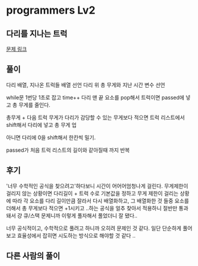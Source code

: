 # programmers Lv2

## 다리를 지나는 트럭

[문제 링크](https://programmers.co.kr/learn/courses/30/lessons/42583#)

## 풀이

다리 배열, 지나온 트럭들 배열 선언
다리 위 총 무게와 지난 시간 변수 선언

while문 1번당 1초로 잡고 time++
다리 맨 끝 요소를 pop해서 트럭이면 passed에 넣고 총 무게를 줄인다.

총무게 + 다음 트럭 무게가 다리가 감당할 수 있는 무게보다 적으면
트럭 리스트에서 shift해서 다리에 넣고 총 무게 업

아니면 다리에 0을 shift해서 한칸씩 밀기. 

passed가 처음 트럭 리스트의 길이와 같아질때 까지 반복 

## 후기

'너무 수학적인 공식을 찾으려고'하다보니 시간이 어어어엄청나게 걸린다.
무게제한이 걸리지 않는 상황이면 다리길이 + 트럭 수로 기본값을 정하고 
무게 제한이 걸리는 상황에 따라 각 요소를 다리 길이만큼 잘라서 다시 배열화하고, 
그 배열화한 것 들중 요소를 더해서 총 무게보다 적으면 +1시키고 ..하는 공식을 얼추 찾아서 적용하니
절반만 통과돼서 걍 큐/스택 문제니까 이렇게 풀자해서 풀었더니 잘 됐다..

너무 공식적이고, 수학적으로 풀려고 하니까 오히려 문제인 것 같다. 일단 단순하게 풀어보고
효율성에서 잡히면 시도하는 방식으로 해야할 것 같다 ..

## 다른 사람의 풀이